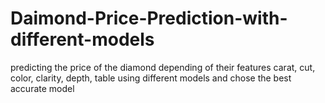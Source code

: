 # Daimond-Price-Prediction-with-different-models
predicting the price of the diamond depending of their features carat, cut, color,   clarity, depth, table using different models and chose the best accurate model
